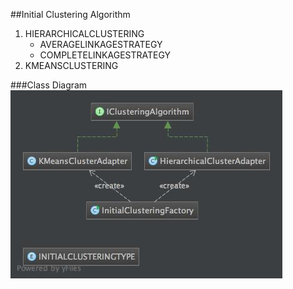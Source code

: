 ##Initial Clustering Algorithm

1. HIERARCHICALCLUSTERING
    * AVERAGELINKAGESTRATEGY
    * COMPLETELINKAGESTRATEGY
2. KMEANSCLUSTERING

###Class Diagram
![INITIALIZER](/classdiagrams/initializerclusteringdiagram.jpg)
